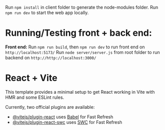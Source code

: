 Run `npm install` in client folder to generate the node-modules folder.
Run `npm run dev` to start the web app locally. 

# Running/Testing front + back end:
**Front end:**
Run `npm run build`, then `npm run dev` to run front end on `http://localhost:5173/`
Run `node server/server.js` from root folder to run backend on `http://http://localhost:3000/`

# React + Vite

This template provides a minimal setup to get React working in Vite with HMR and some ESLint rules.

Currently, two official plugins are available:

- [@vitejs/plugin-react](https://github.com/vitejs/vite-plugin-react/blob/main/packages/plugin-react/README.md) uses [Babel](https://babeljs.io/) for Fast Refresh
- [@vitejs/plugin-react-swc](https://github.com/vitejs/vite-plugin-react-swc) uses [SWC](https://swc.rs/) for Fast Refresh
